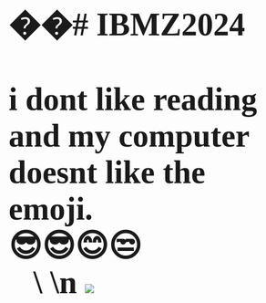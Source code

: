 <b>
<span style="font-family:Comic Sans MS; font-size:4em;">
��#   I B M Z 2 0 2 4   <br>
  <br>
i dont like reading and my computer doesnt like the emoji.<br>
😎😎😊😒😶‍🌫️🤐🥶🥵🥵🥵 \ 
\n
</b>
<img src="https://i.ytimg.com/vi/hAsZCTL__lo/mqdefault.jpg">
</span>

